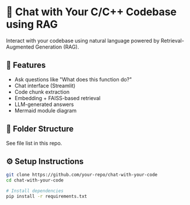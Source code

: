 # 💬 Chat with Your C/C++ Codebase using RAG

Interact with your codebase using natural language powered by Retrieval-Augmented Generation (RAG).

## 🚀 Features
- Ask questions like "What does this function do?"
- Chat interface (Streamlit)
- Code chunk extraction
- Embedding + FAISS-based retrieval
- LLM-generated answers
- Mermaid module diagram

## 📁 Folder Structure
See file list in this repo.

## ⚙️ Setup Instructions

```bash
git clone https://github.com/your-repo/chat-with-your-code
cd chat-with-your-code

# Install dependencies
pip install -r requirements.txt
